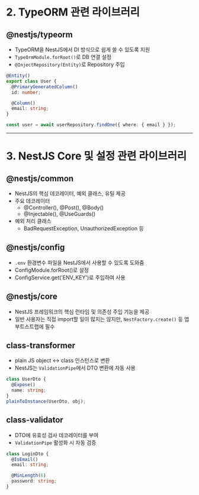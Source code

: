# 2. TypeORM 관련 라이브러리

## @nestjs/typeorm
- TypeORM을 NestJS에서 DI 방식으로 쉽게 쓸 수 있도록 지원
- `TypeOrmModule.forRoot()`로 DB 연결 설정
- `@InjectRepository(Entity)`로 Repository 주입

```ts
@Entity()
export class User {
  @PrimaryGeneratedColumn()
  id: number;

  @Column()
  email: string;
}

const user = await userRepository.findOne({ where: { email } });
```

---

# 3. NestJS Core 및 설정 관련 라이브러리

## @nestjs/common
- NestJS의 핵심 데코레이터, 예외 클래스, 유틸 제공
- 주요 데코레이터
  - @Controller(), @Post(), @Body()
  - @Injectable(), @UseGuards()
- 예외 처리 클래스
  - BadRequestException, UnauthorizedException 등

## @nestjs/config
- `.env` 환경변수 파일을 NestJS에서 사용할 수 있도록 도와줌
- ConfigModule.forRoot()로 설정
- ConfigService.get('ENV_KEY')로 주입하여 사용

## @nestjs/core
- NestJS 프레임워크의 핵심 런타임 및 의존성 주입 기능을 제공
- 일반 사용자는 직접 import할 일이 많지는 않지만, `NestFactory.create()` 등 앱 부트스트랩에 필수

## class-transformer
- plain JS object <-> class 인스턴스로 변환
- NestJS는 `ValidationPipe`에서 DTO 변환에 자동 사용

```ts
class UserDto {
  @Expose()
  name: string;
}
plainToInstance(UserDto, obj);
```

## class-validator
- DTO에 유효성 검사 데코레이터를 부여
- `ValidationPipe` 활성화 시 자동 검증

```ts
class LoginDto {
  @IsEmail()
  email: string;

  @MinLength(6)
  password: string;
}
```

